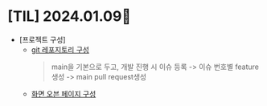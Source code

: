 # [TIL] 2024.01.09📒

* [프로젝트 구성]
  * [git 레포지토리 구성](https://github.com/f-lab-edu/melody-market)
    > main을 기본으로 두고, 개발 진행 시 이슈 등록 -> 이슈 번호별 feature생성 -> main pull request생성 
  * [화면 오븐 페이지 구성](https://ovenapp.io/project/QRxPvZWlaH4D6fHqZZSQRSxJp4UWsMvi#SCMa6)
